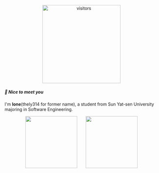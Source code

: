 <div align="center">
  <img
    width="256px"
    alt="visitors"
    src="https://count.getloli.com/get/@thely314?theme=booru-jaypee"
  />
</div>

##### 👋 Nice to meet you

I'm **lone**(thely314 for former name), a student from Sun Yat-sen University majoring in Software Engineering.

<div align="center">
<span>  </span>
<img height="170px" src="https://github-readme-stats.vercel.app/api?username=thely314&show_icons=true&line_height=40" /><span>  </span><img height="170px" src="https://github-readme-stats.vercel.app/api/top-langs/?username=thely314&layout=compact&langs_count=8" />
<span>  </span>
</div>
